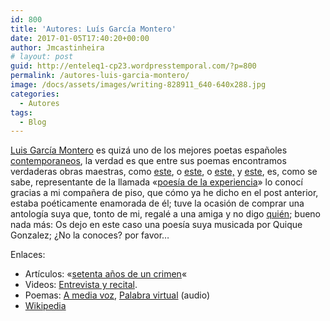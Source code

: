 ```yaml
---
id: 800
title: 'Autores: Luís García Montero'
date: 2017-01-05T17:40:20+00:00
author: Jmcastinheira
# layout: post
guid: http://enteleq1-cp23.wordpresstemporal.com/?p=800
permalink: /autores-luis-garcia-montero/
image: /docs/assets/images/writing-828911_640-640x288.jpg
categories:
  - Autores
tags:
  - Blog
---
```


  <a title="García Montero" href="http://es.wikipedia.org/wiki/Luis_Garc%C3%ADa_Montero">Luis García Montero</a> es quizá uno de los mejores poetas españoles [contemporaneos](http://www.babab.com/no19/margen.php), la verdad es que entre sus poemas encontramos verdaderas obras maestras, como <a title="Tu me llamas amor..." href="http://amediavoz.com/garciamontero.htm#T%DA%20ME%20LLAMAS,%20AMOR">este</a>, o <a title="imaginar los sitios posibles donde estabas" href="http://amediavoz.com/garciamontero.htm#IMAGINAR%20LOS%20SITIOS%20POSIBLES%20DONDE%20ESTABAS">este</a>, o <a title="hombre de lunes con secreto" href="http://zenutrio.blogspot.com/2005/04/hombre-de-lunes-con-secreto.html">este,</a> y <a title="Dedicatoria" href="http://desconvencida.blogspot.com/2006/03/dedicatoria.html">este</a>, es, como se sabe, representante de la llamada «[poesía de la experiencia](http://www.cervantesvirtual.com/portal/pec/ptercernivel.jsp?conten=historia&pagina=historia9.jsp&tit3=Hacia+el+tercer+milenio.)» lo conocí gracias a mi compañera de piso, que cómo ya he dicho en el post anterior, estaba poéticamente enamorada de él; tuve la ocasión de comprar una antología suya que, tonto de mi, regalé a una amiga y no digo [quién](http://docs.google.com/View?docID=dk4fxk2_6g9sgft&revision=_latest#XII); bueno nada más: Os dejo en este caso una poesía suya musicada por Quique Gonzalez; ¿No la conoces? por favor&#8230;
</p>

<div align="center">
</div>

Enlaces:

  * Artículos: «[setenta años de un crimen](http://www.rebelion.org/noticia.php?id=36486)«
  * Videos: [Entrevista y recital](http://www.cervantesvirtual.com/portal/poesia/montero/videos.shtml).
  * Poemas: [A media voz](http://amediavoz.com/garciamontero.htm), [Palabra virtual](http://www.palabravirtual.com/index.php?ir=crit.php&wid=181&show=poemas&p=Luis+Garc%EDa+Montero) (audio)
  * [Wikipedia](http://es.wikipedia.org/wiki/Luis_Garc%C3%ADa_Montero)